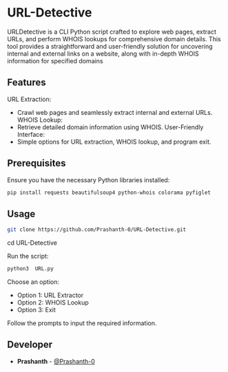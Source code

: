 # URL-Detective
URLDetective is a CLI Python script crafted to explore web pages, extract URLs, and perform WHOIS lookups for comprehensive domain details. This tool provides a straightforward and user-friendly solution for uncovering internal and external links on a website, along with in-depth WHOIS information for specified domains

## Features

URL Extraction:
- Crawl web pages and seamlessly extract internal and external URLs.
WHOIS Lookup:
- Retrieve detailed domain information using WHOIS.
User-Friendly Interface:
- Simple options for URL extraction, WHOIS lookup, and program exit.

## Prerequisites

Ensure you have the necessary Python libraries installed:

```bash
pip install requests beautifulsoup4 python-whois colorama pyfiglet
```

## Usage

```bash
git clone https://github.com/Prashanth-0/URL-Detective.git
```

cd URL-Detective

Run the script:
```bash
python3  URL.py
```

Choose an option:
- Option 1: URL Extractor
- Option 2: WHOIS Lookup
- Option 3: Exit

Follow the prompts to input the required information.

## Developer

- **Prashanth** - [@Prashanth-0](https://github.com/Prashanth-0)

